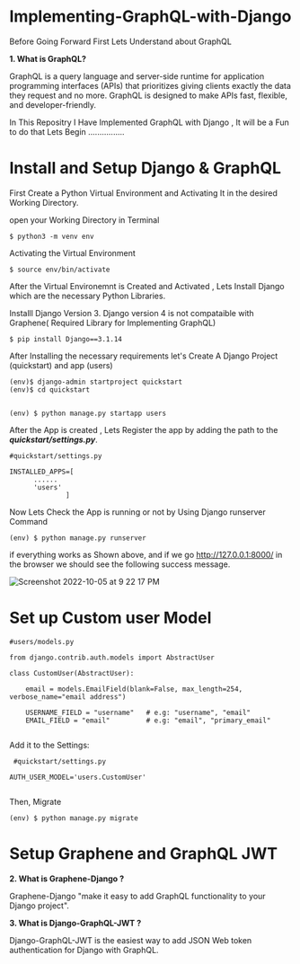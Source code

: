 # Implementing-GraphQL-with-Django

Before Going Forward First Lets Understand about GraphQL

<strong> 1. What is GraphQL? </strong>

GraphQL is a query language and server-side runtime for application programming interfaces (APIs) that prioritizes giving clients exactly the data they request and no more. GraphQL is designed to make APIs fast, flexible, and developer-friendly.


In This Repositry I Have  Implemented GraphQL with Django , It will be a Fun to do that Lets Begin ................


# Install and Setup Django & GraphQL

First Create a Python Virtual Environment and Activating It in the desired Working Directory.

open your Working Directory in Terminal

```
$ python3 -m venv env

```

Activating the Virtual Environment 

```
$ source env/bin/activate

```
After the Virtual Environemnt is Created and Activated , Lets Install Django which are the necessary Python Libraries.

Installl Django Version 3. Django version 4 is not compataible with Graphene( Required Library for Implementing GraphQL)

```
$ pip install Django==3.1.14

```

After Installing the necessary requirements let's Create A Django Project (quickstart) and app (users)


```
(env)$ django-admin startproject quickstart
(env)$ cd quickstart

```

```

(env) $ python manage.py startapp users

```

After the App is created , Lets Register the app by adding the path to the ***quickstart/settings.py***.

```
#quickstart/settings.py

INSTALLED_APPS=[
      ......
      'users'
              ]
```

Now Lets Check the App is running or not by Using Django runserver Command

```
(env) $ python manage.py runserver

```

if everything works as Shown above, and if we  go http://127.0.0.1:8000/ in the browser we should see the following success message.

![Screenshot 2022-10-05 at 9 22 17 PM](https://user-images.githubusercontent.com/77909856/194105352-8d5c3d10-11c9-448b-acee-f1a96a41277b.png)


# Set up Custom user Model

```
#users/models.py

from django.contrib.auth.models import AbstractUser

class CustomUser(AbstractUser):
      
    email = models.EmailField(blank=False, max_length=254, verbose_name="email address")

    USERNAME_FIELD = "username"   # e.g: "username", "email"
    EMAIL_FIELD = "email"         # e.g: "email", "primary_email"


```

Add it to the Settings:

```
 #quickstart/settings.py

AUTH_USER_MODEL='users.CustomUser'
 
```

Then, Migrate

```
(env) $ python manage.py migrate

```



# Setup Graphene and GraphQL JWT

<strong> 2. What is Graphene-Django ?</strong>

Graphene-Django "make it easy to add GraphQL functionality to your Django project".


<strong>3. What is Django-GraphQL-JWT ?</strong>

Django-GraphQL-JWT is the easiest way to add JSON Web token authentication for Django with GraphQL.





